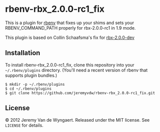 # rbenv-rbx_2.0.0-rc1_fix

This is a plugin for [rbenv](https://github.com/sstephenson/rbenv)
that fixes up your shims and sets your RBENV_COMMAND_PATH properly for rbx-2.0.0-rc1 in 1.9 mode.

This plugin is based on Collin Schaafsma's fix for [rbx-2.0.0-dev](https://github.com/collinschaafsma/rbenv-rbx_2.0.0-dev_fix)

## Installation

To install rbenv-rbx_2.0.0-rc1_fix, clone this repository into your
`~/.rbenv/plugins` directory. (You'll need a recent version of rbenv
that supports plugin bundles.)

    $ mkdir -p ~/.rbenv/plugins
    $ cd ~/.rbenv/plugins
    $ git clone https://github.com/jeremyvdw/rbenv-rbx_2.0.0-rc1_fix.git

## License

&copy; 2012 Jeremy Van de Wyngaert. Released under the MIT license. See
`LICENSE` for details.
